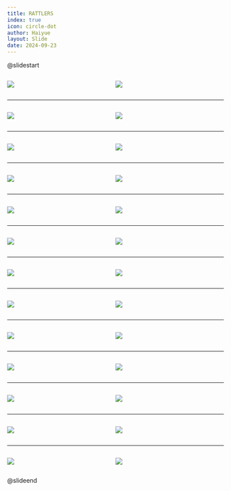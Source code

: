 ```yaml
---
title: RATTLERS
index: true
icon: circle-dot
author: Haiyue
layout: Slide
date: 2024-09-23
---
```

 
@slidestart

<div style="display:flex">
<div style="flex:1">

![](/reading/english/Level-R/RATTLERS/001.webp)
</div>
<div style="flex:1">

![](/reading/english/Level-R/RATTLERS/002.webp)
</div>
</div>

---

<div style="display:flex">
<div style="flex:1">

![](/reading/english/Level-R/RATTLERS/003.webp)
</div>
<div style="flex:1">

![](/reading/english/Level-R/RATTLERS/004.webp)
</div>
</div>

---

<div style="display:flex">
<div style="flex:1">

![](/reading/english/Level-R/RATTLERS/005.webp)
</div>
<div style="flex:1">

![](/reading/english/Level-R/RATTLERS/006.webp)
</div>
</div>

---

<div style="display:flex">
<div style="flex:1">

![](/reading/english/Level-R/RATTLERS/007.webp)
</div>
<div style="flex:1">

![](/reading/english/Level-R/RATTLERS/008.webp)
</div>
</div>

---

<div style="display:flex">
<div style="flex:1">

![](/reading/english/Level-R/RATTLERS/009.webp)
</div>
<div style="flex:1">

![](/reading/english/Level-R/RATTLERS/010.webp)
</div>
</div>

---

<div style="display:flex">
<div style="flex:1">

![](/reading/english/Level-R/RATTLERS/011.webp)
</div>
<div style="flex:1">

![](/reading/english/Level-R/RATTLERS/012.webp)
</div>
</div>

---

<div style="display:flex">
<div style="flex:1">

![](/reading/english/Level-R/RATTLERS/013.webp)
</div>
<div style="flex:1">

![](/reading/english/Level-R/RATTLERS/014.webp)
</div>
</div>

---

<div style="display:flex">
<div style="flex:1">

![](/reading/english/Level-R/RATTLERS/015.webp)
</div>
<div style="flex:1">

![](/reading/english/Level-R/RATTLERS/016.webp)
</div>
</div>

---

<div style="display:flex">
<div style="flex:1">

![](/reading/english/Level-R/RATTLERS/017.webp)
</div>
<div style="flex:1">

![](/reading/english/Level-R/RATTLERS/018.webp)
</div>
</div>

---

<div style="display:flex">
<div style="flex:1">

![](/reading/english/Level-R/RATTLERS/019.webp)
</div>
<div style="flex:1">

![](/reading/english/Level-R/RATTLERS/020.webp)
</div>
</div>

---

<div style="display:flex">
<div style="flex:1">

![](/reading/english/Level-R/RATTLERS/021.webp)
</div>
<div style="flex:1">

![](/reading/english/Level-R/RATTLERS/022.webp)
</div>
</div>

---

<div style="display:flex">
<div style="flex:1">

![](/reading/english/Level-R/RATTLERS/023.webp)
</div>
<div style="flex:1">

![](/reading/english/Level-R/RATTLERS/024.webp)
</div>
</div>

---

<div style="display:flex">
<div style="flex:1">

![](/reading/english/Level-R/RATTLERS/025.webp)
</div>
<div style="flex:1">

![](/reading/english/Level-R/RATTLERS/026.webp)
</div>
</div>

@slideend